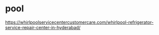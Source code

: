 # pool
https://whirlpoolservicecentercustomercare.com/whirlpool-refrigerator-service-repair-center-in-hyderabad/
